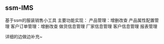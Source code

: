 ## ssm-IMS
基于ssm的服装销售小工具
主要功能实现：
产品管理：增删改查
产品属性配置管理
客户订单管理：增删改查
做货信息管理
厂家信息管理
客户信息管理
报表管理

详细的边做边补充~



